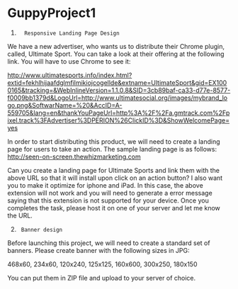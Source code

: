 # GuppyProject1

1.       Responsive Landing Page Design
We have a new advertiser, who wants us to distribute their Chrome plugin, called, Ultimate Sport.  You can take a look at their offering at the following link. You will have to use Chrome to see it:
 
http://www.ultimatesports.info/index.html?extid=fekhlhijaafdglmfilmikiojcogellde&extname=UltimateSport&gid=EX1000165&tracking=&WebInlineVersion=1.1.0.8&SID=3cb89baf-ca33-d77e-8577-f0009bb1379d&LogoUrl=http://www.ultimatesocial.org/images/mybrand_logo.png&SoftwarName=%20&AccID=A-559705&lang=en&thankYouPageUrl=http%3A%2F%2Fa.gmtrack.com%2Fpixel.track%3FAdvertiser%3DPERION%26ClickID%3D&ShowWelcomePage=yes
 
 
In order to start distributing this product,  we will need to create a landing page for users to take an action. The sample landing page is as follows:
http://seen-on-screen.thewhizmarketing.com
 
Can you create a landing page for Ultimate Sports and  link them with the above URL so that it will install upon click on an action button?
I also want you to make it optimize for iphone and iPad. In this case, the above extension will not work and you will need to generate a error message saying that this extension is not supported for your device.
Once you completes the task, please host it on one of your server and let me know the URL.
 
 
2.      Banner design
Before launching this project, we will need to create a standard set of banners. Please create banner with the following sizes in JPG:
 
468x60, 234x60, 120x240, 125x125, 160x600, 300x250, 180x150
 
 
You can put them in ZIP file and upload to your server of choice.
 
